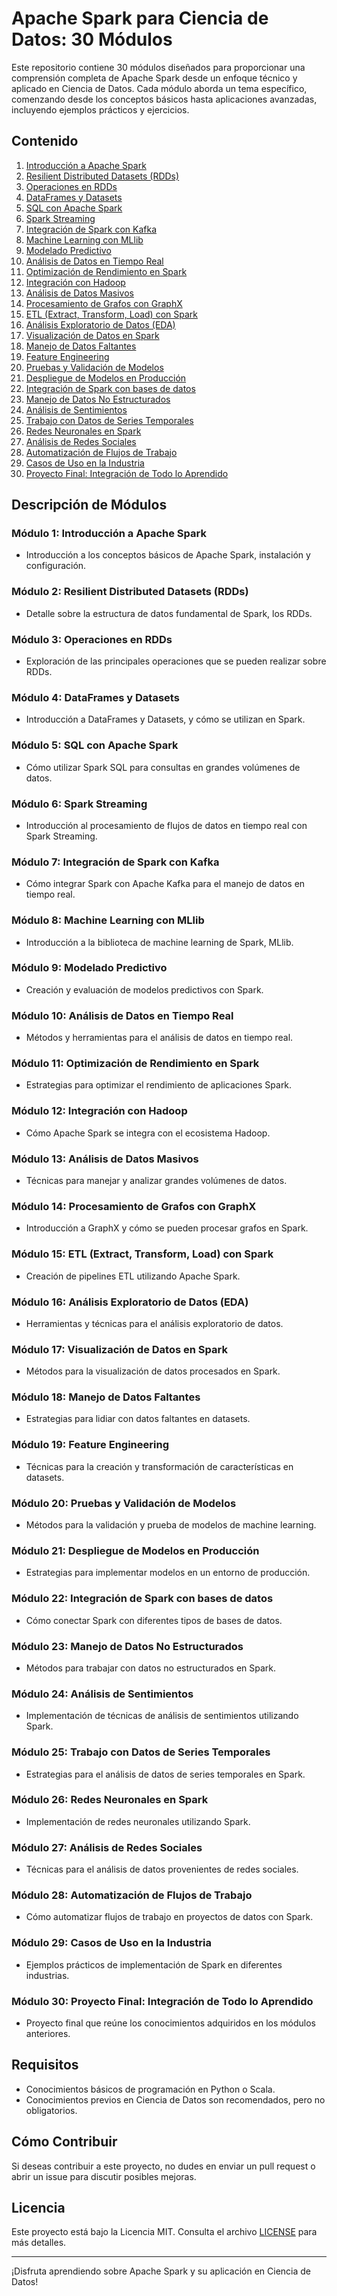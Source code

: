 # Apache Spark para Ciencia de Datos: 30 Módulos

Este repositorio contiene 30 módulos diseñados para proporcionar una comprensión completa de Apache Spark desde un enfoque técnico y aplicado en Ciencia de Datos. Cada módulo aborda un tema específico, comenzando desde los conceptos básicos hasta aplicaciones avanzadas, incluyendo ejemplos prácticos y ejercicios.

## Contenido

1. [Introducción a Apache Spark](#)
2. [Resilient Distributed Datasets (RDDs)](#módulo-2-resilient-distributed-datasets-rdds)
3. [Operaciones en RDDs](#módulo-3-operaciones-en-rdds)
4. [DataFrames y Datasets](#módulo-4-dataframes-y-datasets)
5. [SQL con Apache Spark](#módulo-5-sql-con-apache-spark)
6. [Spark Streaming](#módulo-6-spark-streaming)
7. [Integración de Spark con Kafka](#módulo-7-integración-de-spark-con-kafka)
8. [Machine Learning con MLlib](#módulo-8-machine-learning-con-mllib)
9. [Modelado Predictivo](#módulo-9-modelado-predictivo)
10. [Análisis de Datos en Tiempo Real](#módulo-10-análisis-de-datos-en-tiempo-real)
11. [Optimización de Rendimiento en Spark](#módulo-11-optimización-de-rendimiento-en-spark)
12. [Integración con Hadoop](#módulo-12-integración-con-hadoop)
13. [Análisis de Datos Masivos](#módulo-13-análisis-de-datos-masivos)
14. [Procesamiento de Grafos con GraphX](#módulo-14-procesamiento-de-grafos-con-graphx)
15. [ETL (Extract, Transform, Load) con Spark](#módulo-15-etl-extract-transform-load-con-spark)
16. [Análisis Exploratorio de Datos (EDA)](#módulo-16-análisis-exploratorio-de-datos-eda)
17. [Visualización de Datos en Spark](#módulo-17-visualización-de-datos-en-spark)
18. [Manejo de Datos Faltantes](#módulo-18-manejo-de-datos-faltantes)
19. [Feature Engineering](#módulo-19-feature-engineering)
20. [Pruebas y Validación de Modelos](#módulo-20-pruebas-y-validación-de-modelos)
21. [Despliegue de Modelos en Producción](#módulo-21-despliegue-de-modelos-en-producción)
22. [Integración de Spark con bases de datos](#módulo-22-integración-de-spark-con-bases-de-datos)
23. [Manejo de Datos No Estructurados](#módulo-23-manejo-de-datos-no-estructurados)
24. [Análisis de Sentimientos](#módulo-24-análisis-de-sentimientos)
25. [Trabajo con Datos de Series Temporales](#módulo-25-trabajo-con-datos-de-series-temporales)
26. [Redes Neuronales en Spark](#módulo-26-redes-neuronales-en-spark)
27. [Análisis de Redes Sociales](#módulo-27-análisis-de-redes-sociales)
28. [Automatización de Flujos de Trabajo](#módulo-28-automatización-de-flujos-de-trabajo)
29. [Casos de Uso en la Industria](#módulo-29-casos-de-uso-en-la-industria)
30. [Proyecto Final: Integración de Todo lo Aprendido](#módulo-30-proyecto-final-integración-de-todo-lo-aprendido)

## Descripción de Módulos

### Módulo 1: Introducción a Apache Spark
- Introducción a los conceptos básicos de Apache Spark, instalación y configuración.

### Módulo 2: Resilient Distributed Datasets (RDDs)
- Detalle sobre la estructura de datos fundamental de Spark, los RDDs.

### Módulo 3: Operaciones en RDDs
- Exploración de las principales operaciones que se pueden realizar sobre RDDs.

### Módulo 4: DataFrames y Datasets
- Introducción a DataFrames y Datasets, y cómo se utilizan en Spark.

### Módulo 5: SQL con Apache Spark
- Cómo utilizar Spark SQL para consultas en grandes volúmenes de datos.

### Módulo 6: Spark Streaming
- Introducción al procesamiento de flujos de datos en tiempo real con Spark Streaming.

### Módulo 7: Integración de Spark con Kafka
- Cómo integrar Spark con Apache Kafka para el manejo de datos en tiempo real.

### Módulo 8: Machine Learning con MLlib
- Introducción a la biblioteca de machine learning de Spark, MLlib.

### Módulo 9: Modelado Predictivo
- Creación y evaluación de modelos predictivos con Spark.

### Módulo 10: Análisis de Datos en Tiempo Real
- Métodos y herramientas para el análisis de datos en tiempo real.

### Módulo 11: Optimización de Rendimiento en Spark
- Estrategias para optimizar el rendimiento de aplicaciones Spark.

### Módulo 12: Integración con Hadoop
- Cómo Apache Spark se integra con el ecosistema Hadoop.

### Módulo 13: Análisis de Datos Masivos
- Técnicas para manejar y analizar grandes volúmenes de datos.

### Módulo 14: Procesamiento de Grafos con GraphX
- Introducción a GraphX y cómo se pueden procesar grafos en Spark.

### Módulo 15: ETL (Extract, Transform, Load) con Spark
- Creación de pipelines ETL utilizando Apache Spark.

### Módulo 16: Análisis Exploratorio de Datos (EDA)
- Herramientas y técnicas para el análisis exploratorio de datos.

### Módulo 17: Visualización de Datos en Spark
- Métodos para la visualización de datos procesados en Spark.

### Módulo 18: Manejo de Datos Faltantes
- Estrategias para lidiar con datos faltantes en datasets.

### Módulo 19: Feature Engineering
- Técnicas para la creación y transformación de características en datasets.

### Módulo 20: Pruebas y Validación de Modelos
- Métodos para la validación y prueba de modelos de machine learning.

### Módulo 21: Despliegue de Modelos en Producción
- Estrategias para implementar modelos en un entorno de producción.

### Módulo 22: Integración de Spark con bases de datos
- Cómo conectar Spark con diferentes tipos de bases de datos.

### Módulo 23: Manejo de Datos No Estructurados
- Métodos para trabajar con datos no estructurados en Spark.

### Módulo 24: Análisis de Sentimientos
- Implementación de técnicas de análisis de sentimientos utilizando Spark.

### Módulo 25: Trabajo con Datos de Series Temporales
- Estrategias para el análisis de datos de series temporales en Spark.

### Módulo 26: Redes Neuronales en Spark
- Implementación de redes neuronales utilizando Spark.

### Módulo 27: Análisis de Redes Sociales
- Técnicas para el análisis de datos provenientes de redes sociales.

### Módulo 28: Automatización de Flujos de Trabajo
- Cómo automatizar flujos de trabajo en proyectos de datos con Spark.

### Módulo 29: Casos de Uso en la Industria
- Ejemplos prácticos de implementación de Spark en diferentes industrias.

### Módulo 30: Proyecto Final: Integración de Todo lo Aprendido
- Proyecto final que reúne los conocimientos adquiridos en los módulos anteriores.

## Requisitos
- Conocimientos básicos de programación en Python o Scala.
- Conocimientos previos en Ciencia de Datos son recomendados, pero no obligatorios.

## Cómo Contribuir
Si deseas contribuir a este proyecto, no dudes en enviar un pull request o abrir un issue para discutir posibles mejoras.

## Licencia
Este proyecto está bajo la Licencia MIT. Consulta el archivo [LICENSE](LICENSE) para más detalles.

---

¡Disfruta aprendiendo sobre Apache Spark y su aplicación en Ciencia de Datos!
